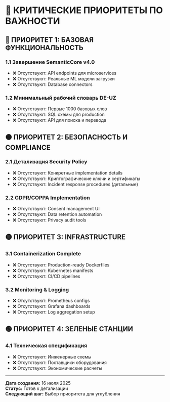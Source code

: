 # 🚨 КРИТИЧЕСКИЕ ПРИОРИТЕТЫ ПО ВАЖНОСТИ

## 🔴 ПРИОРИТЕТ 1: БАЗОВАЯ ФУНКЦИОНАЛЬНОСТЬ

### 1.1 Завершение SemanticCore v4.0

* ❌ Отсутствуют: API endpoints для microservices
* ❌ Отсутствуют: Реальные ML модели загрузки
* ❌ Отсутствуют: Database connectors

### 1.2 Минимальный рабочий словарь DE-UZ

* ❌ Отсутствуют: Первые 1000 базовых слов
* ❌ Отсутствуют: SQL схемы для production
* ❌ Отсутствуют: API для поиска и перевода

## 🟠 ПРИОРИТЕТ 2: БЕЗОПАСНОСТЬ И COMPLIANCE

### 2.1 Детализация Security Policy

* ❌ Отсутствуют: Конкретные implementation details
* ❌ Отсутствуют: Криптографические ключи и сертификаты
* ❌ Отсутствуют: Incident response procedures (детальные)

### 2.2 GDPR/COPPA Implementation

* ❌ Отсутствуют: Consent management UI
* ❌ Отсутствуют: Data retention automation
* ❌ Отсутствуют: Privacy audit tools

## 🟡 ПРИОРИТЕТ 3: INFRASTRUCTURE

### 3.1 Containerization Complete

* ❌ Отсутствуют: Production-ready Dockerfiles
* ❌ Отсутствуют: Kubernetes manifests
* ❌ Отсутствуют: CI/CD pipelines

### 3.2 Monitoring & Logging

* ❌ Отсутствуют: Prometheus configs
* ❌ Отсутствуют: Grafana dashboards
* ❌ Отсутствуют: Log aggregation setup

## 🟢 ПРИОРИТЕТ 4: ЗЕЛЕНЫЕ СТАНЦИИ

### 4.1 Техническая спецификация

* ❌ Отсутствуют: Инженерные схемы
* ❌ Отсутствуют: Поставщики оборудования
* ❌ Отсутствуют: Экономические расчеты

***

**Дата создания:** 16 июля 2025\
**Статус:** Готов к детализации\
**Следующий шаг:** Выбор приоритета для углубления
